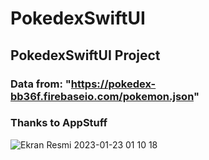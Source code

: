 # PokedexSwiftUI
## PokedexSwiftUI Project
### Data from: "https://pokedex-bb36f.firebaseio.com/pokemon.json"
### Thanks to AppStuff
![Ekran Resmi 2023-01-23 01 10 18](https://user-images.githubusercontent.com/96318938/213943054-a3d2de30-2261-4032-9a34-b865427395dd.png)
